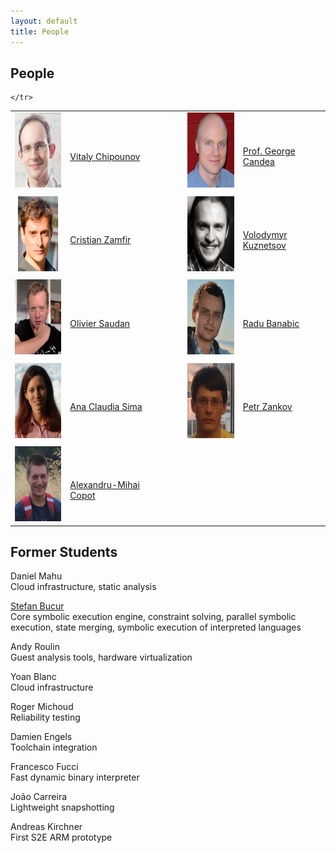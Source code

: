 ```yaml
---
layout: default
title: People
---
```



## People

<table class="custom_table" style="border:0px;" cellspacing="5">
    <tr>
            <td style="border:0px;"><img src="vitaly.jpg" style="height:120px;" alt="" /></td>
            <td style="border:0px;"><br /><a href="https://www.linkedin.com/in/vitaly-chipounov-132b2459" target="_blank" class="external">Vitaly Chipounov</a></td>
            <td style="border:0px;width:25px;"></td>
            <td style="border:0px;"><img src="george.png" style="height:120px;" alt="" /></td>
            <td style="border:0px;"><br /><a href="http://people.epfl.ch/george.candea" target="_blank" class="external">Prof. George Candea</a></td>
    </tr>
    <tr><td></td></tr>
    <tr>
            <td style="border:0px;"><img src="cristi.jpg" style="height:120px;" alt="" /></td>
            <td style="border:0px;"><br /><a href="http://people.epfl.ch/cristian.zamfir" target="_blank" class="external">Cristian Zamfir</a></td>
            <td style="border:0px;width:25px;"></td>
            <td style="border:0px;"><img src="vova.png" style="height:120px;" alt="" /></td>
            <td style="border:0px;"><br /><a href="http://people.epfl.ch/vova.kuznetsov" target="_blank" class="external">Volodymyr Kuznetsov</a></td>
    </tr>
    <tr><td></td></tr>
    <tr>
            <td style="border:0px;"><img src="olivier.jpeg" style="height:120px;" alt="" /></td>
            <td style="border:0px;"><br /><a href="https://www.linkedin.com/in/oliviersaudan" target="_blank" class="external">Olivier Saudan</a></td>
            <td style="border:0px;width:25px;"></td>
            <td style="border:0px;"><img src="radu.jpeg" style="height:120px;" alt="" /></td>
            <td style="border:0px;"><br /><a href="http://people.epfl.ch/radu.banabic" target="_blank" class="external">Radu Banabic</a></td>
    </tr>
    <tr><td></td></tr>
    <tr>
            <td style="border:0px;"><img src="ana.jpeg" style="height:120px;" alt="" /></td>
            <td style="border:0px;"><br /><a href="http://people.epfl.ch/ana.sima" target="_blank" class="external">Ana Claudia Sima</a></td>
            <td style="border:0px;width:25px;"></td>
            <td style="border:0px;"><img src="peter.png" style="height:120px;" alt="" /></td>
            <td style="border:0px;"><br /><a href="http://people.epfl.ch/petr.zankov" target="_blank" class="external">Petr Zankov</a></td>
    </tr>
    <tr><td></td></tr>
    <tr>
            <td style="border:0px;"><img src="alex.jpeg" style="height:120px;" alt="" /></td>
            <td style="border:0px;"><br /><a href="http://people.epfl.ch/alex.copot" target="_blank" class="external">Alexandru-Mihai Copot</a></td>
            <td style="border:0px;width:25px;"></td>

    </tr>
</table>

## Former Students

<p>
<a>Daniel Mahu</a><br/>
Cloud infrastructure, static analysis
</p>

<p>
<a href="http://www.stefanbucur.net/">Stefan Bucur</a><br/>
Core symbolic execution engine, constraint solving, parallel symbolic execution,
state merging, symbolic execution of interpreted languages
</p>

<p>
<a>Andy Roulin</a><br/>
Guest analysis tools, hardware virtualization
</p>

<p>
<a>Yoan Blanc</a><br/>
Cloud infrastructure
</p>

<p>
<a>Roger Michoud</a><br/>
Reliability testing
</p>

<p>
<a>Damien Engels</a><br/>
Toolchain integration
</p>

<p>
<a>Francesco Fucci</a><br/>
Fast dynamic binary interpreter
</p>

<p>
<a>João Carreira</a><br/>
Lightweight snapshotting
</p>

<p>
<a>Andreas Kirchner</a><br/>
First S2E ARM prototype
</p>
